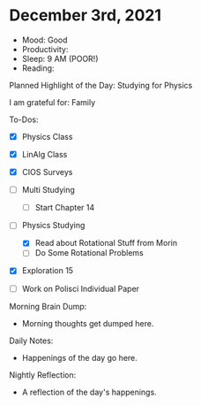 # December 3rd, 2021

- Mood: Good
- Productivity: 
- Sleep: 9 AM (POOR!)
- Reading: 

Planned Highlight of the Day: Studying for Physics

I am grateful for: Family

To-Dos:
- [x] Physics Class
- [x] LinAlg Class
- [x] CIOS Surveys
- [ ] Multi Studying
	- [ ] Start Chapter 14
- [ ] Physics Studying
	- [x] Read about Rotational Stuff from Morin
	- [ ] Do Some Rotational Problems
- [x] Exploration 15
- [ ] Work on Polisci Individual Paper


Morning Brain Dump:
- Morning thoughts get dumped here.

Daily Notes:
- Happenings of the day go here.


Nightly Reflection: 
- A reflection of the day's happenings.





